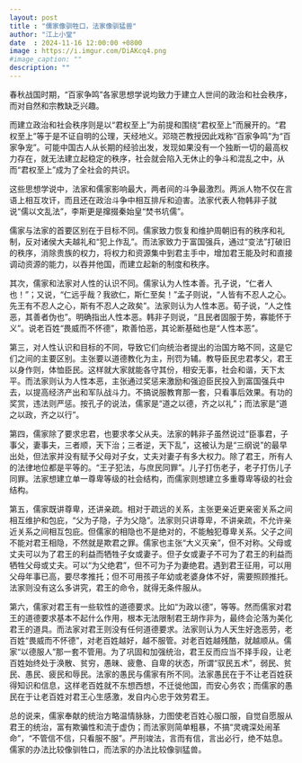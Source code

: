 ```yaml
---
layout: post
title : "儒家像驯牲口，法家像驯猛兽"
author: "江上小堂"
date  : 2024-11-16 12:00:00 +0800
image : https://i.imgur.com/DiAKcq4.png
#image_caption: ""
description: ""
---
```


春秋战国时期，“百家争鸣”各家思想学说均致力于建立人世间的政治和社会秩序，而对自然和宗教缺乏兴趣。

<!--more-->

而建立政治和社会秩序则是以“君权至上”为前提和围绕“君权至上”而展开的。“君权至上”等于是不证自明的公理，天经地义。邓晓芒教授因此戏称“百家争鸣”为“百家争宠”。可能中国古人从长期的经验出发，发现如果没有一个独断一切的最高权力存在，就无法建立起稳定的秩序，社会就会陷入无休止的争斗和混乱之中，从而“君权至上”成为了全社会的共识。

这些思想学说中，法家和儒家影响最大，两者间的斗争最激烈。两派人物不仅在言语上相互攻讦，而且还在政治斗争中相互排斥和迫害。法家代表人物韩非子就说“儒以文乱法”，李斯更是撺掇秦始皇“焚书坑儒”。

儒家与法家的首要区别在于目标不同。儒家致力恢复和维护周朝旧有的秩序和礼制，反对诸侯大夫越礼和“犯上作乱”。而法家致力于富国强兵，通过“变法”打破旧的秩序，消除贵族的权力，将权力和资源集中到君主手中，增加君王能及时和直接调动资源的能力，以吞并他国，而建立起新的制度和秩序。

其次，儒家和法家对人性的认识不同。儒家认为人性本善。孔子说，“仁者人也！”；又说，“仁远乎哉？我欲仁，斯仁至矣！”孟子则说，“人皆有不忍人之心。先王有不忍人之心，斯有不忍人之政矣”。法家则认为人性本恶。荀子说，“人之性恶，其善者伪也”。明确指出人性本恶。韩非子则说，“且民者固服于势，寡能怀于义”。说老百姓“畏威而不怀德”，欺善怕恶，其论断基础也是“人性本恶”。

第三，对人性认识和目标的不同，导致它们向统治者提出的治国方略不同，这是它们之间的主要区别。主张要以道德教化为主，刑罚为辅。教导臣民忠君孝父，君王以身作则，体恤臣民。这样就大家就能各守其份，相安无事，社会和谐，天下太平。而法家则认为人性本恶，主张通过奖惩来激励和强迫臣民投入到富国强兵中去，以提高经济产出和军队战斗力。不搞说服教育那一套，只看事后效果。有功的奖赏，违法则严惩。按孔子的说法，儒家是“道之以德，齐之以礼”；而法家是“道之以政，齐之以行”。

第四，儒家除了要求忠君，也要求孝父从夫。法家的韩非子虽然说过“臣事君，子事父，妻事夫，三者顺，天下治；三者逆，天下乱”，这被认为是“三纲说”的最早出处，但法家并没有赋予父母对子女，丈夫对妻子有多大权力。除了君王，所有人的法律地位都是平等的。“王子犯法，与庶民同罪”。儿子打伤老子，老子打伤儿子同罪。法家想建立单一尊卑等级的社会结构，而儒家则想建立多重尊卑等级的社会结构。

第五，儒家既讲尊卑，还讲亲疏。相对于疏远的关系，主张更亲近更亲密关系之间相互维护和包庇，“父为子隐，子为父隐”。法家则只讲尊卑，不讲亲疏，不允许亲近关系之间相互包庇。但儒家的相隐也不是绝对的，不能触犯尊卑关系。父子之间不能对君王相隐，不然就是欺君之罪。儒家也主张“大义灭亲”，但不对称。父母或丈夫可以为了君王的利益而牺牲子女或妻子。但子女或妻子不可为了君王的利益而牺牲父母或丈夫。可以“为父绝君”，但不可为子为妻绝君。遇到君王征用，可以用父母年事已高，要尽孝推托；但不可用孩子年幼或老婆身体不好，需要照顾推托。法家则没有这么多讲究，君王的命令，就得无条件服从。

第六，儒家对君王有一些软性的道德要求。比如“为政以德”，等等。然而儒家对君王的道德要求基本不起什么作用，根本无法限制君王胡作非为，最终会沦落为美化君王的道具。而法家对君王则没有任何道德要求。法家则认为人天生好逸恶劳，老百姓“畏威而不怀德”，对老百姓越好，越不服管。对老百姓越残酷，就越顺从。儒家“以德服人”那一套不管用。为了巩固和加强统治，君王反而应当不择手段，让老百姓始终处于涣散、贫穷，愚昧、疲惫、自卑的状态，所谓“驭民五术”，弱民、贫民、愚民、疲民和辱民。法家的愚民与儒家有所不同。法家愚民在于不让老百姓获得知识和信息，这样老百姓就不东想西想，不迁徙他国，而安心务农；而儒家的愚民在于让老百姓对君王心生感激，发自内心忠于效劳君王。

总的说来，儒家奉献的统治方略温情脉脉，力图使老百姓心服口服，自觉自愿服从君王的统治，富有欺骗性和流于虚伪；而法家则简单粗暴，不搞“灵魂深处闹革命”，“不管信不信，只看服不服”。严刑竣法，言而有信，言出必行，绝不姑息。儒家的办法比较像驯牲口，而法家的办法比较像驯猛兽。

<!--END-->